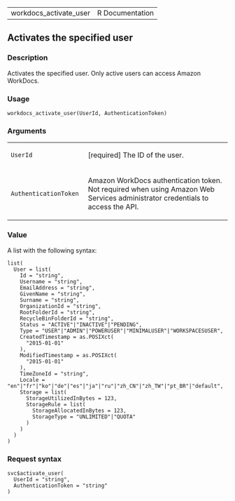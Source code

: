 <table style="width: 100%;">
<tbody>
<tr class="odd">
<td>workdocs_activate_user</td>
<td style="text-align: right;">R Documentation</td>
</tr>
</tbody>
</table>

## Activates the specified user

### Description

Activates the specified user. Only active users can access Amazon
WorkDocs.

### Usage

    workdocs_activate_user(UserId, AuthenticationToken)

### Arguments

<table>
<colgroup>
<col style="width: 35%" />
<col style="width: 65%" />
</colgroup>
<tbody>
<tr class="odd">
<td><code id="workdocs_activate_user_:_UserId">UserId</code></td>
<td><p>[required] The ID of the user.</p></td>
</tr>
<tr class="even">
<td><code
id="workdocs_activate_user_:_AuthenticationToken">AuthenticationToken</code></td>
<td><p>Amazon WorkDocs authentication token. Not required when using
Amazon Web Services administrator credentials to access the
API.</p></td>
</tr>
</tbody>
</table>

### Value

A list with the following syntax:

    list(
      User = list(
        Id = "string",
        Username = "string",
        EmailAddress = "string",
        GivenName = "string",
        Surname = "string",
        OrganizationId = "string",
        RootFolderId = "string",
        RecycleBinFolderId = "string",
        Status = "ACTIVE"|"INACTIVE"|"PENDING",
        Type = "USER"|"ADMIN"|"POWERUSER"|"MINIMALUSER"|"WORKSPACESUSER",
        CreatedTimestamp = as.POSIXct(
          "2015-01-01"
        ),
        ModifiedTimestamp = as.POSIXct(
          "2015-01-01"
        ),
        TimeZoneId = "string",
        Locale = "en"|"fr"|"ko"|"de"|"es"|"ja"|"ru"|"zh_CN"|"zh_TW"|"pt_BR"|"default",
        Storage = list(
          StorageUtilizedInBytes = 123,
          StorageRule = list(
            StorageAllocatedInBytes = 123,
            StorageType = "UNLIMITED"|"QUOTA"
          )
        )
      )
    )

### Request syntax

    svc$activate_user(
      UserId = "string",
      AuthenticationToken = "string"
    )
